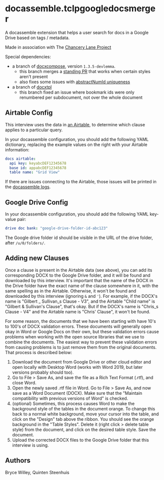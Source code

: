# docassemble.tclpgoogledocsmerger

A docassemble extension that helps a user search for docs in a Google Drive based on tags / metadata.

Made in association with The [Chancery Lane Project](https://chancerylaneproject.org/)

Special dependencies:

* a branch of [docxcompose](https://github.com/BryceStevenWilley/docxcompose/tree/master), version `1.3.5-devlemma`.
  * this branch merges a [standing PR](https://github.com/4teamwork/docxcompose/pull/58) that works when certain styles aren't present
  * also fixes some issues with [abstractNumId uniqueness](https://github.com/BryceStevenWilley/docxcompose/commit/a90e445857dbf61ce5c999bb50b13291b51d7b12)
* a branch of [docxtpl](https://github.com/LemmaLegalConsulting/docxtpl/tree/subdoc_bookmark_issues)
  * this branch fixed an issue where bookmark ids were only renumbered per subdocument, not over the whole document

## Airtable Config

This interview uses the data in [an Airtable](https://airtable.com/shr5ITqr8fOECQthj/tblZduZJJkNz9tbzY), to
determine which clause applies to a particular query.

In your docassemble configuration, you should add the following YAML dictionary, replacing the example values on the right with your Airtable information:

```yaml
docs airtable:
  api key: keyabcDEF12345678
  base id: appabcDEF12345678
  table name: "Grid View"
```

If there are issues connecting to the Airtable, those issues will be
printed in the [docassemble logs](https://docassemble.org/docs/admin.html#logs).

## Google Drive Config

In your docassemble configuration, you should add the following YAML key-value pair:

```yaml
drive doc bank: "google-drive-folder-id-abc123"
```

The Google drive folder id should be visible in the URL of the drive folder, after `/u/0/folders/`.

## Adding new Clauses

Once a clause is present in the Airtable data (see above), you can add its corresponding DOCX to the Google Drive folder, and it will be found and downloaded by this interview. It's important that the name of the DOCX in the Drive folder have the exact name of the clause somewhere in it, with the same spelling as in the Airtable. Otherwise, it won't be found and downloaded by this interview (ignoring `&` and `'`). For example, if the DOCX's name is "Gilbert _ Sullivan_s Clause - V3", and the Airtable "Child name" is "Gilbert & Sullivan's Clause", that's okay. But if the DOCX's name is "Chris_s Clause - V4" and the Airtable name is "Chris' Clause", it won't be found.

For some reason, the documents that we have been starting with have 10's to 100's of DOCX validation errors. These documents will generally open okay in Word or Google Docs on their own, but these validation errors cause problems when working with the open source libraries that we use to combine
the documents. The easiest way to prevent these validation errors from causing problems is to just
remove them from the original documents. That process is described below:

1. Download the document from Google Drive or other cloud editor and open locally with Desktop Word (works with Word 2019, but later versions probably should too).
2. Go to File > Save As, and save the file as a Rich Text Format (.rtf), and close Word.
3. Open the newly saved .rtf file in Word. Go to File > Save As, and now save as a Word Document (DOCX). Make sure that the "Maintain compatibility with previous versions of Word" is checked.
4. (optional) Sometimes, this process causes Word to make the background style of the tables in the document orange. To change this back to a normal white background, move your cursor into the table, and click on the "Design" tab above the ribbon. You should see the orange background in the "Table Styles". Delete it (right click > delete table style) from the document, and click on the desired table style. Save the document.
5. Upload the corrected DOCX files to the Google Drive folder that this interview is using.

## Authors

Bryce Willey, Quinten Steenhuis
